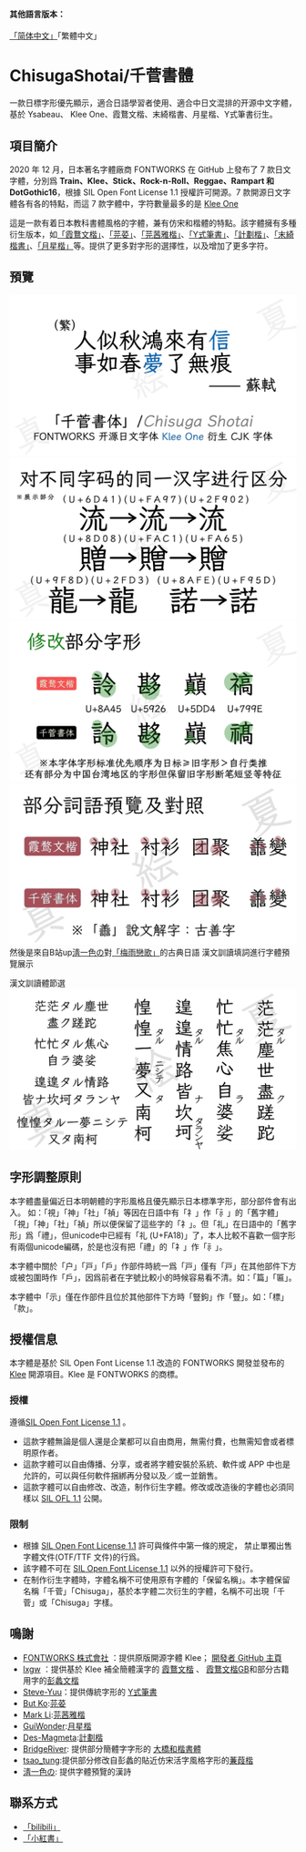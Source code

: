 #### 其他語言版本：
[「简体中文」](README.md)「繁體中文」
# ChisugaShotai/千菅書體
一款日標字形優先顯示，適合日語學習者使用、適合中日文混排的开源中文字體，基於 Ysabeau、 Klee One、霞鶩文楷、末綺楷書、月星楷、Y式筆書衍生。
## 項目簡介
2020 年 12 月，日本著名字體廠商 FONTWORKS 在 GitHub 上發布了 7 款日文字體，分別爲 **Train、Klee、Stick、Rock-n-Roll、Reggae、Rampart 和 DotGothic16**，根據 SIL Open Font License 1.1 授權許可開源。7 款開源日文字體各有各的特點，而這 7 款字體中，字符數量最多的是 [Klee One](https://github.com/fontworks-fonts/Klee)

這是一款有着日本教科書體風格的字體，兼有仿宋和楷體的特點。該字體擁有多種衍生版本，如[「霞鶩文楷」](https://github.com/lxgw/LxgwWenkai)、[「芫荽」](https://github.com/ButTaiwan/iansui)、[「芫茜雅楷」](https://github.com/ItMarki/jyunsaikaai)、[「Y式筆書」](https://github.com/Steve-Yuu/YshiPen-Shuti)、[「計劃楷」](https://github.com/Des-Magmeta/PlanKai)、[「末綺楷書」](https://github.com/Ayaginu-Sue/Astalia)、[「月星楷」](https://github.com/GuiWonder/MoonStarsKai)等。提供了更多對字形的選擇性，以及增加了更多字符。

## 預覽
![](https://github.com/ChisugaMaeka/Chisuga-Shotai/blob/main/%E5%AD%97%E4%BD%93%E9%A2%84%E8%A7%88/Chisuga%E9%A2%84%E8%A7%881.png)
![](https://github.com/ChisugaMaeka/Chisuga-Shotai/blob/main/%E5%AD%97%E4%BD%93%E9%A2%84%E8%A7%88/Chisuga%E9%A2%84%E8%A7%882.png)
![](https://github.com/ChisugaMaeka/Chisuga-Shotai/blob/main/%E5%AD%97%E4%BD%93%E9%A2%84%E8%A7%88/Chisuga%E9%A2%84%E8%A7%883(%E6%96%B0).png)
![](https://github.com/ChisugaMaeka/Chisuga-Shotai/blob/main/%E5%AD%97%E4%BD%93%E9%A2%84%E8%A7%88/Chisuga%E9%A2%84%E8%A7%887(%E6%96%B0).png)
然後是來自B站up[淸一色の](https://b23.tv/yojv92t)對[「梅雨戀歌」](https://b23.tv/RjNr2K7)的古典日語 漢文訓讀填詞進行字體預覽展示

漢文訓讀體節選![](https://github.com/ChisugaMaeka/Chisuga-Shotai/blob/main/%E5%AD%97%E4%BD%93%E9%A2%84%E8%A7%88/Chisuga%E9%A2%84%E8%A7%885.png)

## 字形調整原則
本字體盡量偏近日本明朝體的字形風格且優先顯示日本標準字形，部分部件會有出入。
如：「視」「神」「社」「禎」等因在日語中有「礻」作「⺬」的「舊字體」「視」「神」「社」「禎」所以便保留了這些字的「礻」。但「礼」在日語中的「舊字形」爲「禮」，但unicode中已經有「礼 (U+FA18)」了，本人比較不喜歡一個字形有兩個unicode編碼，於是也沒有把「禮」的「礻」作「⺬」。

本字體中關於「户」「戸」「戶」作部件時統一爲「戸」僅有「戸」在其他部件下方或被包圍時作「戶」，因爲前者在字號比較小的時候容易看不清。如：「篇」「匾」。

本字體中「示」僅在作部件且位於其他部件下方時「豎鉤」作「豎」。如：「標」「款」。


## 授權信息

本字體是基於 SIL Open Font License 1.1 改造的 FONTWORKS 開發並發布的 [Klee](https://github.com/fontworks-fonts/Klee) 開源項目。Klee 是 FONTWORKS 的商標。

### 授權
遵循[SIL Open Font License 1.1](https://openfontlicense.org) 。
- 這款字體無論是個人還是企業都可以自由商用，無需付費，也無需知會或者標明原作者。
- 這款字體可以自由傳播、分享，或者將字體安裝於系統、軟件或 APP 中也是允許的，可以與任何軟件捆綁再分發以及／或一並銷售。
- 這款字體可以自由修改、改造，制作衍生字體。修改或改造後的字體也必須同樣以 [SIL OFL 1.1](https://scripts.sil.org/OFL) 公開。

### 限制
- 根據 [SIL Open Font License 1.1](https://scripts.sil.org/OFL) 許可與條件中第一條的規定， 禁止單獨出售字體文件(OTF/TTF 文件)的行爲。
- 該字體不可在 [SIL Open Font License 1.1](https://scripts.sil.org/OFL) 以外的授權許可下發行。
- 在制作衍生字體時，字體名稱不可使用原有字體的「保留名稱」。本字體保留名稱「千菅」「Chisuga」，基於本字體二次衍生的字體，名稱不可出現「千菅」或「Chisuga」字樣。


## 鳴謝
- [FONTWORKS 株式會社](http://fontworks.co.jp) ：提供原版開源字體 Klee； [開發者 GitHub 主頁](https://github.com/fontworks-fonts/)
- [lxgw](https://github.com/lxgw) ：提供基於 Klee 補全簡體漢字的 [霞鶩文楷](https://github.com/lxgw/LxgwWenKai) 、 [霞鶩文楷GB](https://github.com/lxgw/LxgwWenKaiGB)和部分古籍用字的[彭蠡文楷](https://github.com/lxgw/Pengli)
- [Steve-Yuu](https://github.com/Steve-Yuu)：提供傳統字形的 [Y式筆書](https://github.com/Steve-Yuu/YshiPen-Shuti)
- [But Ko](https://github.com/ButTaiwan):[芫荽](https://github.com/ButTaiwan/iansui)
- [Mark Li](https://github.com/GuiWonder):[芫茜雅楷](https://github.com/ItMarki/jyunsaikaai)
- [GuiWonder](https://github.com/GuiWonder):[月星楷](https://github.com/GuiWonder/MoonStarsKai)
- [Des-Magmeta](https://github.com/Des-Magmeta):[計劃楷](https://github.com/Des-Magmeta/PlanKai)
- [BridgeRiver](https://github.com/BridgeRiver): 提供部分簡體字字形的 [大橋和楷書體](https://github.com/BridgeRiver/BRWakaishotai?tab=readme-ov-file)
- [tsao_tung](https://github.com/Tsao-Tung):提供部分修改自彭蠡的貼近仿宋活字風格字形的[蒹葭楷](https://github.com/Tsao-Tung/Chienchia)
- [淸一色の](https://b23.tv/yojv92t): 提供字體預覽的漢詩
## 聯系方式
- [「bilibili」](https://b23.tv/AYiFbly)
- [「小紅書」](https://www.xiaohongshu.com/user/profile/6219bcca00000000210268ed?xsec_token=YBSV-nCtMA2r3dFIoYmb2QQzvLUGZwA2ZeSBY9k4grkyc%3D&xsec_source=app_share&xhsshare=CopyLink&appuid=6219bcca00000000210268ed&apptime=1753278861&share_id=23fd6d5c8d7849779bef0c6cd0493074&share_channel=copy_link)
